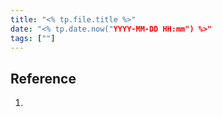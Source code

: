 ```yaml
---
title: "<% tp.file.title %>"
date: "<% tp.date.now("YYYY-MM-DD HH:mm") %>"
tags: [""]
---
```


## Reference

1.